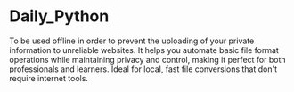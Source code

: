 # Daily_Python
To be used offline in order to prevent the uploading of your private information to unreliable websites. It helps you automate basic file format operations while maintaining privacy and control, making it perfect for both professionals and learners. Ideal for local, fast file conversions that don't require internet tools.
